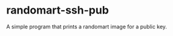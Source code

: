 randomart-ssh-pub
=================

A simple program that prints a randomart image for a public key.
